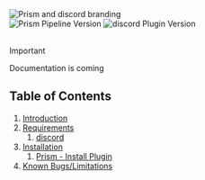 <picture>
  <source media="(prefers-color-scheme: dark)" srcset="https://github.com/animationem/prism-discord/blob/main/Resources/prism_discord_logo_long_light_banner.svg">
  <source media="(prefers-color-scheme: light)" srcset="https://github.com/animationem/prism-discord/blob/main/Resources/prism_discord_logo_long_dark_banner.svg">
  <img alt="Prism and discord branding" src="https://github.com/animationem/prism-discord/tree/main/Resources/prism_discord_logo_long_light_banner.svg">
</picture>  
  
<div>
<img src="https://img.shields.io/badge/Prism_Pipeline-2.0.14-mediumseagreen" alt="Prism Pipeline Version"> 
<img src="https://img.shields.io/badge/discord_Plugin-2.0.14-4A154B?logo=discord" alt="discord Plugin Version">
</div>  
<br>
  
> [!IMPORTANT]  
> Documentation is coming
  
    
## Table of Contents  
1. [Introduction](#introduction)
2. [Requirements](#requirements)
    1. [discord](#requirements-discord)
3. [Installation](#installation)
    1. [Prism - Install Plugin](#plugin)
4. [Known Bugs/Limitations](#known-bugs-and-limitations)
